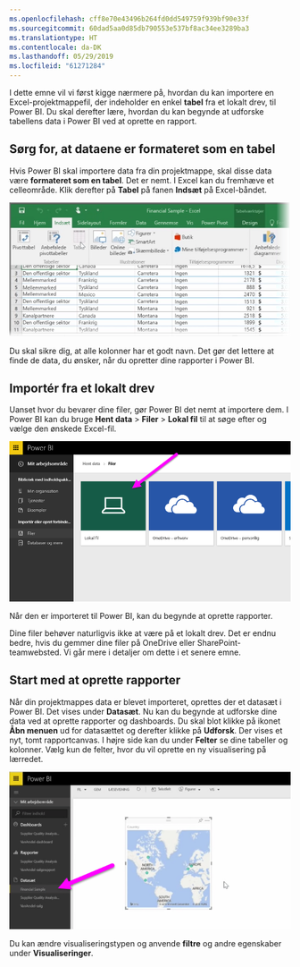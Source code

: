 ```yaml
---
ms.openlocfilehash: cff8e70e43496b264fd0dd549759f939bf90e33f
ms.sourcegitcommit: 60dad5aa0d85db790553e537bf8ac34ee3289ba3
ms.translationtype: HT
ms.contentlocale: da-DK
ms.lasthandoff: 05/29/2019
ms.locfileid: "61271284"
---
```

I dette emne vil vi først kigge nærmere på, hvordan du kan importere en Excel-projektmappefil, der indeholder en enkel **tabel** fra et lokalt drev, til Power BI. Du skal derefter lære, hvordan du kan begynde at udforske tabellens data i Power BI ved at oprette en rapport.

## <a name="make-sure-your-data-is-formatted-as-a-table"></a>Sørg for, at dataene er formateret som en tabel
Hvis Power BI skal importere data fra din projektmappe, skal disse data være **formateret som en tabel**. Det er nemt. I Excel kan du fremhæve et celleområde. Klik derefter på **Tabel** på fanen **Indsæt** på Excel-båndet.

![](media/5-2-upload-excel/5-2_1.png)

Du skal sikre dig, at alle kolonner har et godt navn. Det gør det lettere at finde de data, du ønsker, når du opretter dine rapporter i Power BI.

## <a name="import-from-a-local-drive"></a>Importér fra et lokalt drev
Uanset hvor du bevarer dine filer, gør Power BI det nemt at importere dem. I Power BI kan du bruge **Hent data** > **Filer** > **Lokal fil** til at søge efter og vælge den ønskede Excel-fil.

![](media/5-2-upload-excel/5-2_2.png)

Når den er importeret til Power BI, kan du begynde at oprette rapporter.

Dine filer behøver naturligvis ikke at være på et lokalt drev. Det er endnu bedre, hvis du gemmer dine filer på OneDrive eller SharePoint-teamwebsted. Vi går mere i detaljer om dette i et senere emne.

## <a name="start-creating-reports"></a>Start med at oprette rapporter
Når din projektmappes data er blevet importeret, oprettes der et datasæt i Power BI. Det vises under **Datasæt**. Nu kan du begynde at udforske dine data ved at oprette rapporter og dashboards. Du skal blot klikke på ikonet **Åbn menuen** ud for datasættet og derefter klikke på **Udforsk**. Der vises et nyt, tomt rapportcanvas. I højre side kan du under **Felter** se dine tabeller og kolonner. Vælg kun de felter, hvor du vil oprette en ny visualisering på lærredet.

![](media/5-2-upload-excel/5-2_3.png)

Du kan ændre visualiseringstypen og anvende **filtre** og andre egenskaber under **Visualiseringer**.

